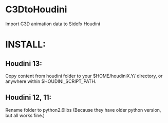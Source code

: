 C3DtoHoudini
============

Import C3D animation data to Sidefx Houdini

INSTALL:
===========
Houdini 13:
----------
Copy content from houdini folder to your $HOME/houdiniX.Y/ directory, or anywhere within $HOUDINI_SCRIPT_PATH.

Houdini 12, 11:
----------
Rename folder to python2.6libs (Because they have older python version, but all works fine.)
